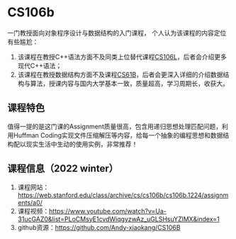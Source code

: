 <a id="cs106b"></a>
# CS106b
一门教授面向对象程序设计与数据结构的入门课程， 个人认为该课程的内容定位有些尴尬：  
1. 该课程在教授C++语法方面不及同类上位替代课程[CS106L](https://csdiy.wiki/%E7%BC%96%E7%A8%8B%E5%85%A5%E9%97%A8/cpp/CS106L/)，后者会介绍更多现代C++语法； 
2. 该课程在教授数据结构方面不及课程[CS61B](https://sp19.datastructur.es/index.html)，后者会更深入详细的介绍数据结构与算法，授课内容与国内大学基本一致，质量超高，学习周期长，收获大。  
## 课程特色
值得一提的是这门课的Assignment质量很高，包含用递归思想处理匹配问题，利用Huffman Coding实现文件压缩解压等内容，给每一个抽象的编程思想和数据结构配以现实生活中生动的使用实例，非常推荐！
## 课程信息（2022 winter）
1. 课程网站：https://web.stanford.edu/class/archive/cs/cs106b/cs106b.1224/assignments/a0/
2. 课程视频：https://www.youtube.com/watch?v=Ua-31ucGAZ0&list=PLoCMsyE1cvdWiqgyzwAz_uGLSHsuYZlMX&index=1
3. github资源：https://github.com/Andy-xiaokang/CS106B
